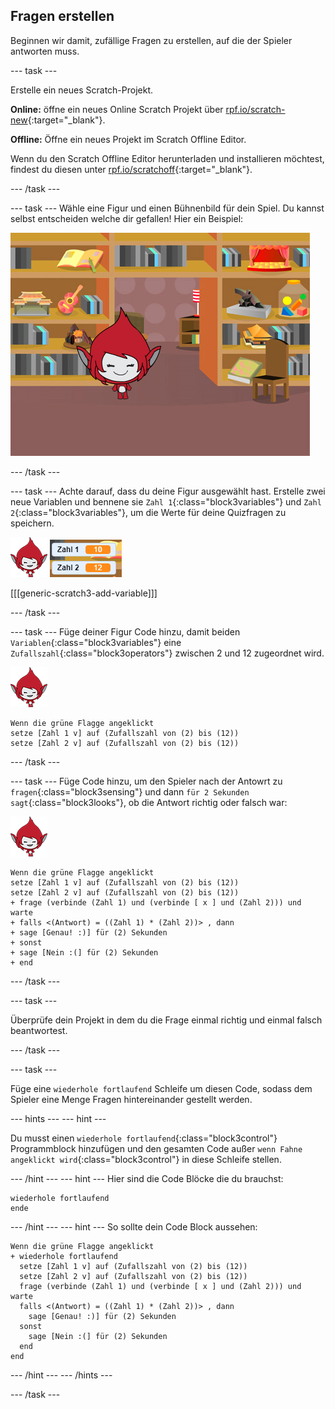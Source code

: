 ## Fragen erstellen

Beginnen wir damit, zufällige Fragen zu erstellen, auf die der Spieler antworten muss.

--- task ---

Erstelle ein neues Scratch-Projekt.

**Online:** öffne ein neues Online Scratch Projekt über [rpf.io/scratch-new](http://rpf.io/scratch-new){:target="_blank"}.

**Offline:** Öffne ein neues Projekt im Scratch Offline Editor.

Wenn du den Scratch Offline Editor herunterladen und installieren möchtest, findest du diesen unter [rpf.io/scratchoff](http://rpf.io/scratchoff){:target="_blank"}.

--- /task ---

--- task --- Wähle eine Figur und einen Bühnenbild für dein Spiel. Du kannst selbst entscheiden welche dir gefallen! Hier ein Beispiel:

![Screenshot](images/brain-setting.png)

--- /task ---

--- task --- Achte darauf, dass du deine Figur ausgewählt hast. Erstelle zwei neue Variablen und bennene sie `Zahl 1`{:class="block3variables"} und `Zahl 2`{:class="block3variables"}, um die Werte für deine Quizfragen zu speichern.

![Screenshot](images/giga-sprite.png) ![Screenshot](images/brain-variables.png)

[[[generic-scratch3-add-variable]]]

--- /task ---

--- task --- Füge deiner Figur Code hinzu, damit beiden `Variablen`{:class="block3variables"} eine `Zufallszahl`{:class="block3operators"} zwischen 2 und 12 zugeordnet wird.

![Screenshot](images/giga-sprite.png)

```blocks3
Wenn die grüne Flagge angeklickt
setze [Zahl 1 v] auf (Zufallszahl von (2) bis (12))
setze [Zahl 2 v] auf (Zufallszahl von (2) bis (12))
```

--- /task ---

--- task --- Füge Code hinzu, um den Spieler nach der Antowrt zu `fragen`{:class="block3sensing"} und dann `für 2 Sekunden sagt`{:class="block3looks"}, ob die Antwort richtig oder falsch war:

![Screenshot](images/giga-sprite.png)

```blocks3
Wenn die grüne Flagge angeklickt
setze [Zahl 1 v] auf (Zufallszahl von (2) bis (12))
setze [Zahl 2 v] auf (Zufallszahl von (2) bis (12))
+ frage (verbinde (Zahl 1) und (verbinde [ x ] und (Zahl 2))) und warte
+ falls <(Antwort) = ((Zahl 1) * (Zahl 2))> , dann 
+ sage [Genau! :)] für (2) Sekunden
+ sonst 
+ sage [Nein :(] für (2) Sekunden
+ end
```

--- /task ---

--- task ---

Überprüfe dein Projekt in dem du die Frage einmal richtig und einmal falsch beantwortest.

--- /task ---

--- task ---

Füge eine `wiederhole fortlaufend` Schleife um diesen Code, sodass dem Spieler eine Menge Fragen hintereinander gestellt werden.

--- hints ---
 --- hint ---

Du musst einen `wiederhole fortlaufend`{:class="block3control"} Programmblock hinzufügen und den gesamten Code außer `wenn Fahne angeklickt wird`{:class="block3control"} in diese Schleife stellen.

--- /hint --- --- hint --- Hier sind die Code Blöcke die du brauchst:

```blocks3
wiederhole fortlaufend
ende
```

--- /hint --- --- hint --- So sollte dein Code Block aussehen:

```blocks3
Wenn die grüne Flagge angeklickt
+ wiederhole fortlaufend 
  setze [Zahl 1 v] auf (Zufallszahl von (2) bis (12))
  setze [Zahl 2 v] auf (Zufallszahl von (2) bis (12))
  frage (verbinde (Zahl 1) und (verbinde [ x ] und (Zahl 2))) und warte
  falls <(Antwort) = ((Zahl 1) * (Zahl 2))> , dann 
    sage [Genau! :)] für (2) Sekunden
  sonst 
    sage [Nein :(] für (2) Sekunden
  end
end
```

--- /hint --- --- /hints ---

--- /task ---
